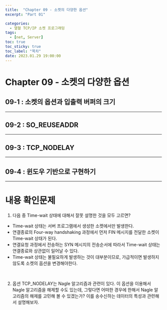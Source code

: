 ```yaml
---
title:  "Chapter 09 - 소켓의 다양한 옵션"
excerpt: "Part 01"

categories:
  - 열혈 TCP/IP 소켓 프로그래밍
tags:
  - [net, Server]
toc: true
toc_sticky: true
toc_label: "목차"
date: 2023.01.29 19:00:00
---
```


# Chapter 09 - 소켓의 다양한 옵션

## 09-1 : 소켓의 옵션과 입출력 버퍼의 크기

***

## 09-2 : SO_REUSEADDR

***

## 09-3 : TCP_NODELAY

***

## 09-4 : 윈도우 기반으로 구현하기

***

# 내용 확인문제

1. 다음 중 Time-wait 상태에 대해서 잘못 설명한 것을 모두 고르면?
* Time-wait 상태는 서버 프로그램에서 생성한 소켓에서만 발생한다.
* 연결종료의 Four-way handshaking 과정에서 먼저 FIN 메시지를 전달한 소켓이 Time-wait 상태가 된다.
* 연결요청 과정에서 전송하는 SYN 메시지의 전송순서에 따라서 Time-wait 상태는 연결종료와 상관없이 일어날 수 있다.
* Time-wait 상태는 불필요하게 발생하는 것이 대부분이므로, 가급적이면 발생하지 않도록 소켓의 옵션을 변경해야한다.

<br/>

2. 옵션 TCP_NODELAY는 Nagle 알고리즘과 관련이 있다. 이 옵션을 이용해서 Nagle 알고리즘을 해제할 수도 있는데, 그렇다면 어떠한 경우에 한해서 Nagle 알고리즘의 해제를 고민해 볼 수 있겠는가? 이를 송수신하는 데이터의 특성과 관련해서 설명해보자.
